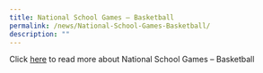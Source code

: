 ```yaml
---
title: National School Games – Basketball
permalink: /news/National-School-Games-Basketball/
description: ""
---
```




Click [here](https://www.straitstimes.com/sport/schools/school-sports-injured-nigel-ong-helps-north-vista-claim-basketball-north-zone-b-div-title) to read more about    National School Games – Basketball